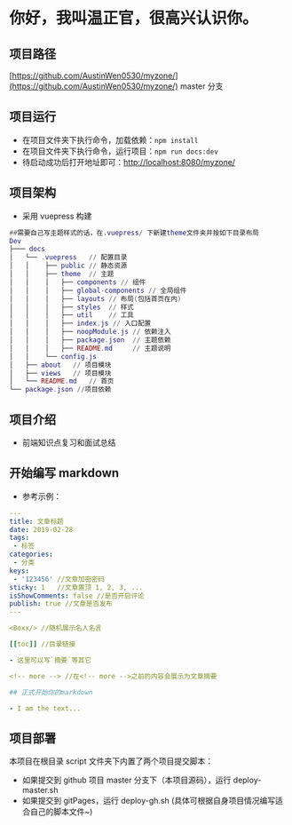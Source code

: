 # 你好，我叫温正官，很高兴认识你。

## 项目路径

[https://github.com/AustinWen0530/myzone/](https://github.com/AustinWen0530/myzone/) master 分支

## 项目运行

- 在项目文件夹下执行命令，加载依赖：`npm install`
- 在项目文件夹下执行命令，运行项目：`npm run docs:dev`
- 待启动成功后打开地址即可：[http://localhost:8080/myzone/](http://localhost:8080/myzone/)

## 项目架构

- 采用 vuepress 构建

```lua
##需要自己写主题样式的话，在.vuepress/ 下新建theme文件夹并按如下目录布局
Dev
├─── docs
│   └── .vuepress   // 配置目录
│   │    ├── public // 静态资源
│   │    ├── theme  // 主题
│   │    │   ├── components // 组件
│   │    │   ├── global-components // 全局组件
│   │    │   ├── layouts // 布局(包括首页在内)
│   │    │   ├── styles  // 样式
│   │    │   ├── util 	 // 工具
│   │    │   ├── index.js // 入口配置
│   │    │   ├── noopModule.js // 依赖注入
│   │    │   ├── package.json  // 主题依赖
│   │    │   ├── README.md     // 主题说明
│   │    └── config.js
│   ├── about   // 项目模块
│   ├── views   // 项目模块
│   └── README.md   // 首页
└── package.json //项目依赖
```

## 项目介绍

- 前端知识点复习和面试总结

## 开始编写 markdown

- 参考示例：

```yaml
---
title: 文章标题
date: 2019-02-28
tags:
 - 标签
categories:
 - 分类
keys:
 - '123456' //文章加密密码
sticky: 1   //文章置顶 1, 2, 3, ...
isShowComments: false //是否开启评论
publish: true //文章是否发布
---

<Boxx/> //随机展示名人名言

[[toc]] //目录链接

- 这里可以写`摘要`等其它

<!-- more --> //在<!-- more -->之前的内容会展示为文章摘要

## 正式开始你的markdown

- I am the text...
```

## 项目部署

本项目在根目录 script 文件夹下内置了两个项目提交脚本：

- 如果提交到 github 项目 master 分支下（本项目源码），运行 deploy-master.sh
- 如果提交到 gitPages，运行 deploy-gh.sh
  (具体可根据自身项目情况编写适合自己的脚本文件~)
